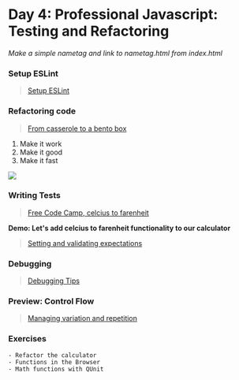 Day 4: Professional Javascript: Testing and Refactoring
===

_Make a simple nametag and link to nametag.html from index.html_

### Setup ESLint

> [Setup ESLint](./notes/eslint.md)

### Refactoring code

> [From casserole to a bento box](./notes/refactoring.md)

1) Make it work
1) Make it good
1) Make it fast

![](./notes/code-refactoring.jpg)

### Writing Tests

> [Free Code Camp, celcius to farenheit](ecodecamp.org/learn/javascript-algorithms-and-data-structures/basic-algorithm-scripting/)

**Demo: Let's add celcius to farenheit functionality to our calculator**

> [Setting and validating expectations](./notes/tdd.md)

### Debugging

> [Debugging Tips](./notes/debugging.md)

### Preview: Control Flow

> [Managing variation and repetition](./notes/control-flow.md)

### Exercises 
    - Refactor the calculator
    - Functions in the Browser
    - Math functions with QUnit
